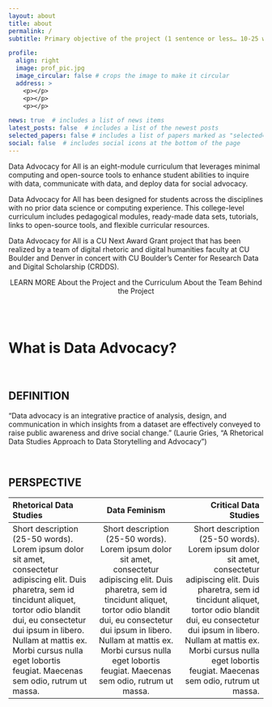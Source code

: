 ```yaml
---
layout: about
title: about
permalink: /
subtitle: Primary objective of the project (1 sentence or less… 10-25 words… “An open access modular curriculum for teaching data advocacy in higher educational settings.  

profile:
  align: right
  image: prof_pic.jpg
  image_circular: false # crops the image to make it circular
  address: >
    <p></p>
    <p></p>
    <p></p>

news: true  # includes a list of news items
latest_posts: false  # includes a list of the newest posts
selected_papers: false # includes a list of papers marked as "selected={true}"
social: false  # includes social icons at the bottom of the page
---
```


<link rel="stylesheet" href="https://cdn.jsdelivr.net/npm/@shoelace-style/shoelace@2.5.2/cdn/themes/light.css" />
<script type="module" src="https://cdn.jsdelivr.net/npm/@shoelace-style/shoelace@2.5.2/cdn/shoelace.js" ></script>

Data Advocacy for All is an eight-module curriculum that leverages minimal computing and open-source tools to enhance student abilities to inquire with data, communicate with data, and deploy data for social advocacy.

Data Advocacy for All has been designed for students across the disciplines with no prior data science or computing experience. This college-level curriculum includes pedagogical modules, ready-made data sets, tutorials, links to open-source tools, and flexible curricular resources. 

Data Advocacy for All is a CU Next Award Grant project that has been realized by a team of digital rhetoric and digital humanities faculty at CU Boulder and Denver in concert with CU Boulder’s Center for Research Data and Digital Scholarship (CRDDS). 

<center>
  LEARN MORE
<sl-button-group label="Alignment">
  <sl-button>About the Project and the Curriculum</sl-button>
  <sl-button>About the Team Behind the Project</sl-button>
</sl-button-group>
</center>

<br><br>

# What is Data Advocacy?

<br>

## DEFINITION

“Data advocacy is an integrative practice of analysis, design, and communication in which insights from a dataset are effectively conveyed to raise public awareness and drive social change.” (Laurie Gries, “A Rhetorical Data Studies Approach to Data Storytelling and Advocacy”)

<br>

## PERSPECTIVE

| Rhetorical Data Studies | Data Feminism | Critical Data Studies |
| :----------- | :------------: | ------------: |
| Short description (25-50 words). Lorem ipsum dolor sit amet, consectetur adipiscing elit. Duis pharetra, sem id tincidunt aliquet, tortor odio blandit dui, eu consectetur dui ipsum in libero. Nullam at mattis ex. Morbi cursus nulla eget lobortis feugiat. Maecenas sem odio, rutrum ut massa.       | Short description (25-50 words). Lorem ipsum dolor sit amet, consectetur adipiscing elit. Duis pharetra, sem id tincidunt aliquet, tortor odio blandit dui, eu consectetur dui ipsum in libero. Nullam at mattis ex. Morbi cursus nulla eget lobortis feugiat. Maecenas sem odio, rutrum ut massa.       | Short description (25-50 words). Lorem ipsum dolor sit amet, consectetur adipiscing elit. Duis pharetra, sem id tincidunt aliquet, tortor odio blandit dui, eu consectetur dui ipsum in libero. Nullam at mattis ex. Morbi cursus nulla eget lobortis feugiat. Maecenas sem odio, rutrum ut massa.       |
